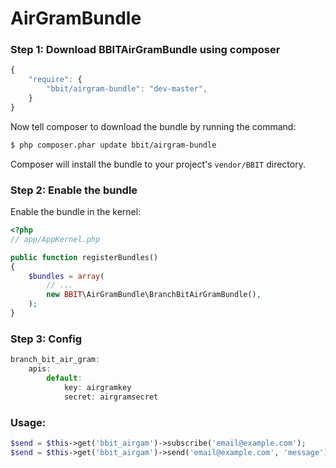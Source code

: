 AirGramBundle
=====================




### Step 1: Download BBITAirGramBundle using composer


```js
{
    "require": {
        "bbit/airgram-bundle": "dev-master",
    }
}
```

Now tell composer to download the bundle by running the command:

``` bash
$ php composer.phar update bbit/airgram-bundle
```

Composer will install the bundle to your project's `vendor/BBIT` directory.

### Step 2: Enable the bundle

Enable the bundle in the kernel:

``` php
<?php
// app/AppKernel.php

public function registerBundles()
{
    $bundles = array(
        // ...
        new BBIT\AirGramBundle\BranchBitAirGramBundle(),
    );
}
```



### Step 3: Config


```js
branch_bit_air_gram:
    apis:
        default:
            key: airgramkey
            secret: airgramsecret
```



### Usage:

``` php
$send = $this->get('bbit_airgam')->subscribe('email@example.com');
$send = $this->get('bbit_airgam')->send('email@example.com', 'message');
```
